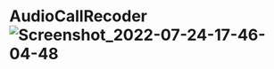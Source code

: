 # AudioCallRecoder![Screenshot_2022-07-24-17-46-04-48](https://user-images.githubusercontent.com/105092518/180652731-dc28d9e3-c5dd-4b06-90c8-8767e5d994a1.png)

